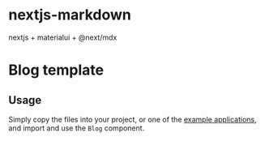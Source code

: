 # nextjs-markdown
nextjs + materialui + @next/mdx

# Blog template

## Usage

Simply copy the files into your project, or one of the [example applications](https://github.com/mui-org/material-ui/tree/master/examples), and import and use the `Blog` component.
